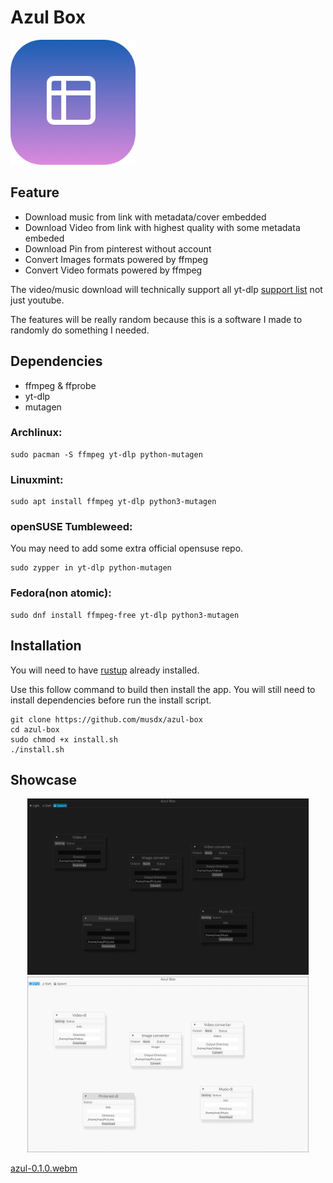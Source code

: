# Azul Box
<img src="./assets/logo.png" width="200"></img>

## Feature

- Download music from link with metadata/cover embedded
- Download Video from link with highest quality with some metadata embeded
- Download Pin from pinterest without account
- Convert Images formats powered by ffmpeg
- Convert Video formats powered by ffmpeg

The video/music download will technically support all yt-dlp [support list](https://github.com/yt-dlp/yt-dlp/blob/master/supportedsites.md) not just youtube.

The features will be really random because this is a software I made to randomly do something I needed.

## Dependencies

- ffmpeg & ffprobe
- yt-dlp
- mutagen

### Archlinux:

```
sudo pacman -S ffmpeg yt-dlp python-mutagen
```

### Linuxmint:

```
sudo apt install ffmpeg yt-dlp python3-mutagen
```

### openSUSE Tumbleweed:

You may need to add some extra official opensuse repo.

```
sudo zypper in yt-dlp python-mutagen
```

### Fedora(non atomic):

```
sudo dnf install ffmpeg-free yt-dlp python3-mutagen
```

## Installation

You will need to have [rustup](https://rustup.rs/) already installed.

Use this follow command to build then install the app. You will still need to install dependencies before run the install script.


```
git clone https://github.com/musdx/azul-box
cd azul-box
sudo chmod +x install.sh
./install.sh
```

## Showcase

<div align="center">
<img src="./assets/pic1.png" width="450"></img>
<img src="./assets/pic2.png" width="450"></img>
</div>

[azul-0.1.0.webm](https://github.com/user-attachments/assets/aa9c66fa-2fcf-4e7f-a454-e2b73fdf8f19)

